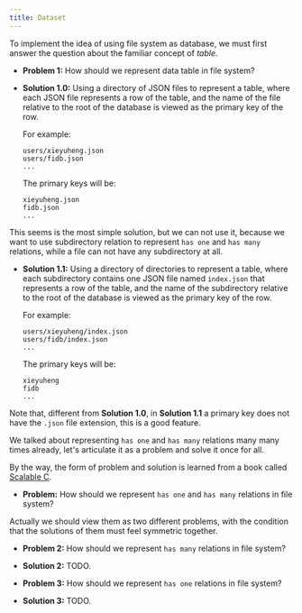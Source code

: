 ```yaml
---
title: Dataset
---
```


To implement the idea of using file system as database,
we must first answer the question about
the familiar concept of _table_.

- **Problem 1:** How should we represent data table in file system?

- **Solution 1.0:** Using a directory of JSON files to represent a table,
  where each JSON file represents a row of the table,
  and the name of the file relative to the root of the database
  is viewed as the primary key of the row.

  For example:

  ```
  users/xieyuheng.json
  users/fidb.json
  ...
  ```

  The primary keys will be:

  ```
  xieyuheng.json
  fidb.json
  ...
  ```

This seems is the most simple solution, but we can not use it,
because we want to use subdirectory relation
to represent `has one` and `has many` relations,
while a file can not have any subdirectory at all.

- **Solution 1.1:** Using a directory of directories to represent a table,
  where each subdirectory contains one JSON file named `index.json`
  that represents a row of the table,
  and the name of the subdirectory relative to the root of the database
  is viewed as the primary key of the row.

  For example:

  ```
  users/xieyuheng/index.json
  users/fidb/index.json
  ...
  ```

  The primary keys will be:

  ```
  xieyuheng
  fidb
  ...
  ```

Note that, different from **Solution 1.0**,
in **Solution 1.1** a primary key does not have the `.json` file extension,
this is a good feature.

We talked about representing `has one` and `has many` relations
many many times already, let's articulate it as a problem
and solve it once for all.

By the way, the form of problem and solution is learned from a book called [Scalable C](https://readonly.link/books/https://books.readonly.link/scalable-c/book.json).

- **Problem:** How should we represent `has one` and `has many` relations in file system?

Actually we should view them as two different problems,
with the condition that the solutions of them must feel symmetric together.

- **Problem 2:** How should we represent `has many` relations in file system?

- **Solution 2:** TODO.

- **Problem 3:** How should we represent `has one` relations in file system?

- **Solution 3:** TODO.
